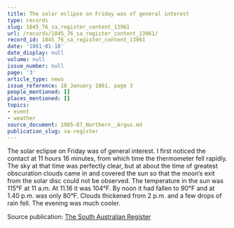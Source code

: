 ```yaml
---
title: The solar eclipse on Friday was of general interest
type: records
slug: 1845_76_sa_register_content_13961
url: /records/1845_76_sa_register_content_13961/
record_id: 1845_76_sa_register_content_13961
date: '1861-01-18'
date_display: null
volume: null
issue_number: null
page: '3'
article_type: news
issue_reference: 18 January 1861, page 3
people_mentioned: []
places_mentioned: []
topics:
- event
- weather
source_document: 1985-87_Northern__Argus.md
publication_slug: sa-register
---
```


The solar eclipse on Friday was of general interest.  I first noticed the contact at 11 hours 16 minutes, from which time the thermometer fell rapidly.  The sky at that time was perfectly clear, but at about the time of greatest obscuration clouds came in and covered the sun so that the moon’s exit from the solar disc could not be observed.  The temperature in the sun was 115°F at 11 a.m.  At 11.16 it was 104°F.  By noon it had fallen to 90°F and at 1.40 p.m. was only 80°F.  Clouds thickened from 2 p.m. and a few drops of rain fell.  The evening was much cooler.

Source publication: [The South Australian Register](/publications/sa-register/)
